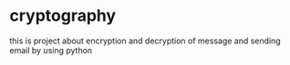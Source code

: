 # cryptography
this is project about encryption and decryption of message and sending email by using python
